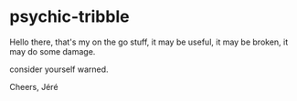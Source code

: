 psychic-tribble
===============

Hello there, that's my on the go stuff, it may be useful, it may be broken, it may do some damage.

consider yourself warned.

Cheers,
Jéré

